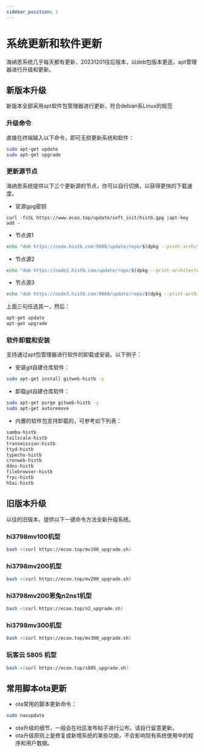 ```yaml
---
sidebar_position: 1
---
```


# 系统更新和软件更新

海纳思系统几乎每天都有更新，20231201往后版本，以deb包版本更迭，apt管理器进行升级和更新。

## 新版本升级

新版本全部采用apt软件包管理器进行更新，符合debian系Linux的规范

### 升级命令

直接在终端输入以下命令，即可无损更新系统和软件：

```bash
sudo apt-get update
sudo apt-get upgrade
```

### 更新源节点

海纳思系统提供以下三个更新源的节点，你可以自行切换，以获得更快的下载速度。  

- 官源gpg密钥

```
curl -fsSL https://www.ecoo.top/update/soft_init/histb.gpg |apt-key add -
```

- 节点源1

```bash
echo "deb https://node.histb.com:9088/update/repo/$(dpkg --print-architecture) histb main" > /etc/apt/sources.list.d/histb.list
```

- 节点源2

```bash
echo "deb https://node2.histb.com/update/repo/$(dpkg --print-architecture) histb main" > /etc/apt/sources.list.d/histb.list
```

- 节点源3

```bash
echo "deb https://node3.histb.com:9088/update/repo/$(dpkg --print-architecture) histb main" > /etc/apt/sources.list.d/histb.list
```

上面三句任选其一，然后：

```bash
apt-get update
apt-get upgrade
```

### 软件卸载和安装

支持通过apt包管理器进行软件的卸载或安装。以下例子：  

- 安装git自建仓库软件：  

```bash
sudo apt-get install gitweb-histb -y
```

- 卸载git自建仓库软件：  

```bash
sudo apt-get purge gitweb-histb -y
sudo apt-get autoremove
```

- 内置的软件包支持卸载的，可参考如下列表：  
```html
samba-histb
tailscale-histb
transmission-histb
ttyd-histb
typecho-histb
cronweb-histb
ddns-histb
filebrowser-histb
frpc-histb
h5ai-histb
```

## 旧版本升级  

以往的旧版本，提供以下一键命令方法全新升级系统。  

### hi3798mv100机型  

```bash
bash <(curl https://ecoo.top/mv100_upgrade.sh)
```

### hi3798mv200机型

```bash
bash <(curl https://ecoo.top/mv200_upgrade.sh)
```

### hi3798mv200恩兔n2ns1机型

```bash
bash <(curl https://ecoo.top/n2_upgrade.sh)
```

### hi3798mv300机型

```bash
bash <(curl https://ecoo.top/mv300_upgrade.sh)
```

### 玩客云 S805 机型

```bash
bash <(curl https://ecoo.top/s805_upgrade.sh)
```


## 常用脚本ota更新

- ota常用的脚本更新命令：  

```bash
sudo nasupdate
```

- ota升级的细节，一般会在社区发布帖子进行公布，请自行留意更新。
- ota升级原则上是修复或新增系统的某些功能，不会影响现有系统使用中的程序和用户数据。
